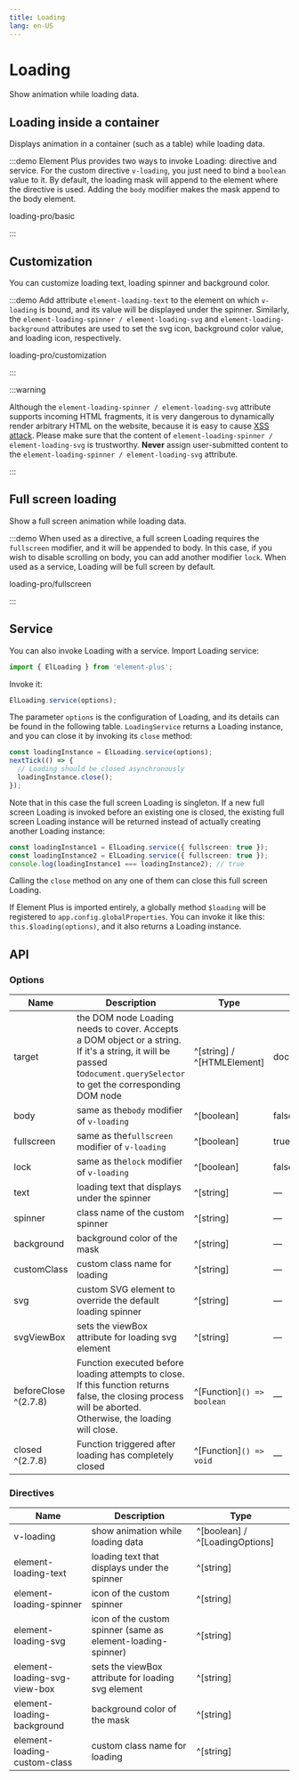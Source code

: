 ```yaml
---
title: Loading
lang: en-US
---
```


<!-- @format -->

# Loading

Show animation while loading data.

## Loading inside a container

Displays animation in a container (such as a table) while loading data.

:::demo Element Plus provides two ways to invoke Loading: directive and service. For the custom directive `v-loading`, you just need to bind a `boolean` value to it. By default, the loading mask will append to the element where the directive is used. Adding the `body` modifier makes the mask append to the body element.

loading-pro/basic

:::

## Customization

You can customize loading text, loading spinner and background color.

:::demo Add attribute `element-loading-text` to the element on which `v-loading` is bound, and its value will be displayed under the spinner. Similarly, the `element-loading-spinner / element-loading-svg` and `element-loading-background` attributes are used to set the svg icon, background color value, and loading icon, respectively.

loading-pro/customization

:::

:::warning

Although the `element-loading-spinner / element-loading-svg` attribute supports incoming HTML fragments, it is very dangerous to dynamically render arbitrary HTML on the website, because it is easy to cause [XSS attack](https://en.wikipedia.org/wiki/Cross-site_scripting). Please make sure that the content of `element-loading-spinner / element-loading-svg` is trustworthy. **Never** assign user-submitted content to the `element-loading-spinner / element-loading-svg` attribute.

:::

## Full screen loading

Show a full screen animation while loading data.

:::demo When used as a directive, a full screen Loading requires the `fullscreen` modifier, and it will be appended to body. In this case, if you wish to disable scrolling on body, you can add another modifier `lock`. When used as a service, Loading will be full screen by default.

loading-pro/fullscreen

:::

## Service

You can also invoke Loading with a service. Import Loading service:

```ts
import { ElLoading } from 'element-plus';
```

Invoke it:

```ts
ElLoading.service(options);
```

The parameter `options` is the configuration of Loading, and its details can be found in the following table. `LoadingService` returns a Loading instance, and you can close it by invoking its `close` method:

```ts
const loadingInstance = ElLoading.service(options);
nextTick(() => {
  // Loading should be closed asynchronously
  loadingInstance.close();
});
```

Note that in this case the full screen Loading is singleton. If a new full screen Loading is invoked before an existing one is closed, the existing full screen Loading instance will be returned instead of actually creating another Loading instance:

```ts
const loadingInstance1 = ElLoading.service({ fullscreen: true });
const loadingInstance2 = ElLoading.service({ fullscreen: true });
console.log(loadingInstance1 === loadingInstance2); // true
```

Calling the `close` method on any one of them can close this full screen Loading.

If Element Plus is imported entirely, a globally method `$loading` will be registered to `app.config.globalProperties`. You can invoke it like this: `this.$loading(options)`, and it also returns a Loading instance.

## API

### Options

| Name                 | Description                                                                                                                                                             | Type                       | Default       |
| -------------------- | ----------------------------------------------------------------------------------------------------------------------------------------------------------------------- | -------------------------- | ------------- |
| target               | the DOM node Loading needs to cover. Accepts a DOM object or a string. If it's a string, it will be passed to`document.querySelector` to get the corresponding DOM node | ^[string] / ^[HTMLElement] | document.body |
| body                 | same as the`body` modifier of `v-loading`                                                                                                                               | ^[boolean]                 | false         |
| fullscreen           | same as the`fullscreen` modifier of `v-loading`                                                                                                                         | ^[boolean]                 | true          |
| lock                 | same as the`lock` modifier of `v-loading`                                                                                                                               | ^[boolean]                 | false         |
| text                 | loading text that displays under the spinner                                                                                                                            | ^[string]                  | —             |
| spinner              | class name of the custom spinner                                                                                                                                        | ^[string]                  | —             |
| background           | background color of the mask                                                                                                                                            | ^[string]                  | —             |
| customClass          | custom class name for loading                                                                                                                                           | ^[string]                  | —             |
| svg                  | custom SVG element to override the default loading spinner                                                                                                              | ^[string]                  | —             |
| svgViewBox           | sets the viewBox attribute for loading svg element                                                                                                                      | ^[string]                  | —             |
| beforeClose ^(2.7.8) | Function executed before loading attempts to close. If this function returns false, the closing process will be aborted. Otherwise, the loading will close.             | ^[Function]`() => boolean` | —             |
| closed ^(2.7.8)      | Function triggered after loading has completely closed                                                                                                                  | ^[Function]`() => void`    | —             |

### Directives

| Name                         | Description                                                  | Type                           |
| ---------------------------- | ------------------------------------------------------------ | ------------------------------ |
| v-loading                    | show animation while loading data                            | ^[boolean] / ^[LoadingOptions] |
| element-loading-text         | loading text that displays under the spinner                 | ^[string]                      |
| element-loading-spinner      | icon of the custom spinner                                   | ^[string]                      |
| element-loading-svg          | icon of the custom spinner (same as element-loading-spinner) | ^[string]                      |
| element-loading-svg-view-box | sets the viewBox attribute for loading svg element           | ^[string]                      |
| element-loading-background   | background color of the mask                                 | ^[string]                      |
| element-loading-custom-class | custom class name for loading                                | ^[string]                      |
